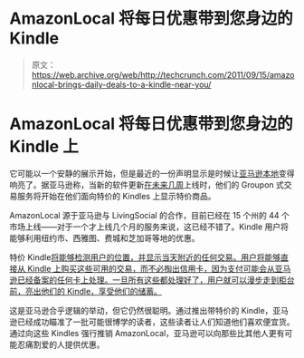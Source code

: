 # AmazonLocal 将每日优惠带到您身边的 Kindle 

> 原文：<https://web.archive.org/web/http://techcrunch.com/2011/09/15/amazonlocal-brings-daily-deals-to-a-kindle-near-you/>

# AmazonLocal 将每日优惠带到您身边的 Kindle 上

它可能以一个安静的展示开始，但是最近的一份声明显示是时候让[亚马逊本地](https://web.archive.org/web/20230204143453/http://local.amazon.com/)变得响亮了。据亚马逊称，当新的软件更新[在未来几周](https://web.archive.org/web/20230204143453/http://www.businesswire.com/news/home/20110915005554/en/AmazonLocal-Coming-Kindle-Special-Offers)上线时，他们的 Groupon 式交易服务将开始在他们面向特价的 Kindles 上显示特价商品。

AmazonLocal 源于亚马逊与 LivingSocial 的合作，目前已经在 15 个州的 44 个市场上线——对于一个才上线几个月的服务来说，这已经不错了。Kindle 用户将能够利用纽约市、西雅图、费城和芝加哥等地的优惠。

特价 Kindle[将能够检测用户的位置，并显示当天附近的任何交易。用户将能够直接从 Kindle 上购买这些可用的交易，而不必掏出信用卡，因为支付可能会从亚马逊已经备案的任何卡上处理。一旦所有这些都处理好了，用户就可以漫步走到柜台前，亮出他们的 Kindle，享受他们的储蓄。](https://web.archive.org/web/20230204143453/https://techcrunch.com/2011/04/11/amazon-announces-ad-supported-kindle-for-114-thats-25-off/)

这是亚马逊合乎逻辑的举动，但它仍然很聪明。通过推出带特价的 Kindle，亚马逊已经成功瞄准了一批可能很博学的读者，这些读者让人们知道他们喜欢便宜货。通过向这些 Kindles 强行推销 AmazonLocal，亚马逊可以向那些比其他人更有可能忍痛割爱的人提供优惠。